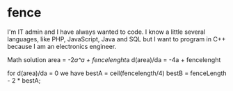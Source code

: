# fence
I'm IT admin and I have always wanted to code.
I know a little several languages, like PHP, JavaScript, Java and SQL 
but I want to program in C++ because I am an electronics engineer.

Math solution
area = -2*a^a + fencelenght*a
d(area)/da = -4a + fencelenght

for d(area)/da = 0 we have
bestA = ceil(fencelength/4)
bestB = fenceLength - 2 * bestA;

